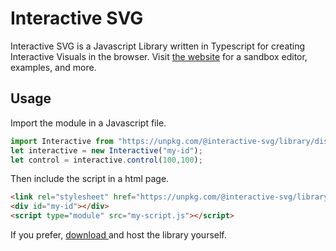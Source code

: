 # Interactive SVG

Interactive SVG is a Javascript Library written in Typescript for creating Interactive Visuals in the browser. Visit [the website](.) for a sandbox editor, examples, and more.

<!-- TODO: link actual website -->

## Usage

Import the module in a Javascript file.

```js
import Interactive from "https://unpkg.com/@interactive-svg/library/dist/Interactive.js";
let interactive = new Interactive("my-id");
let control = interactive.control(100,100);
```

Then include the script in a html page.

```html
<link rel="stylesheet" href="https://unpkg.com/@interactive-svg/library/dist/library.css">
<div id="my-id"></div>
<script type="module" src="my-script.js"></script>
```

If you prefer, <a href="https://unpkg.com/@interactive-svg/library/library.tar.gz" download> download </a> and host the library yourself.
